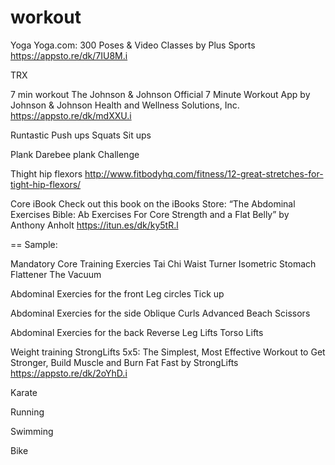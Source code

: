 # workout

Yoga
  Yoga.com: 300 Poses & Video Classes by Plus Sports
  https://appsto.re/dk/7IU8M.i

TRX

7 min workout
  The Johnson & Johnson Official 7 Minute Workout App by Johnson & Johnson Health and Wellness Solutions, Inc.
  https://appsto.re/dk/mdXXU.i

Runtastic
  Push ups
  Squats
  Sit ups
  
Plank
  Darebee plank Challenge
  
Thight hip flexors
  http://www.fitbodyhq.com/fitness/12-great-stretches-for-tight-hip-flexors/
  
Core 
  iBook Check out this book on the iBooks Store: “The Abdominal Exercises Bible: Ab Exercises For Core Strength and a Flat Belly” by Anthony Anholt https://itun.es/dk/ky5tR.l

  == Sample:

  Mandatory Core Training Exercies
  	Tai Chi Waist Turner
  	Isometric Stomach Flattener
  	The Vacuum

  Abdominal Exercies for the front
    Leg circles
    Tick up

   Abdominal Exercies for the side
     Oblique Curls
     Advanced Beach Scissors

   Abdominal Exercies for the back
     Reverse Leg Lifts
     Torso Lifts

  
  
Weight training 
  StrongLifts 5x5: The Simplest, Most Effective Workout to Get Stronger, Build Muscle and Burn Fat Fast by StrongLifts
  https://appsto.re/dk/2oYhD.i

Karate

Running

Swimming

Bike



